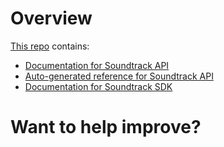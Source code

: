# Overview
[This repo](https://github.com/soundtrackyourbrand/docs) contains:
* [Documentation for Soundtrack API](https://developer.soundtrackyourbrand.com/api)
* [Auto-generated reference for Soundtrack API](https://developer.soundtrackyourbrand.com/api/reference)
* [Documentation for Soundtrack SDK](https://developer.soundtrackyourbrand.com/sdk)

# Want to help improve?
